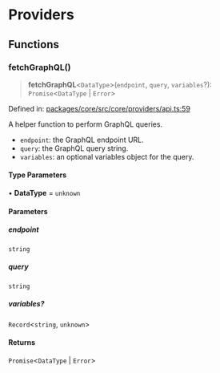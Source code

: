 # Providers

## Functions

### fetchGraphQL()

> **fetchGraphQL**\<`DataType`\>(`endpoint`, `query`, `variables`?):
> `Promise`\<`DataType` \| `Error`\>

Defined in:
[packages/core/src/core/providers/api.ts:59](https://github.com/daydreamsai/daydreams/blob/f0e72101c0795a088a55fd072950f44bb2267eb0/packages/core/src/core/providers/api.ts#L59)

A helper function to perform GraphQL queries.

- `endpoint`: the GraphQL endpoint URL.
- `query`: the GraphQL query string.
- `variables`: an optional variables object for the query.

#### Type Parameters

• **DataType** = `unknown`

#### Parameters

##### endpoint

`string`

##### query

`string`

##### variables?

`Record`\<`string`, `unknown`\>

#### Returns

`Promise`\<`DataType` \| `Error`\>
